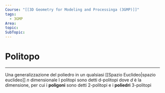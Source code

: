 ```yaml
---
Course: "[[3D Geometry for Modeling and Processinga (3GMP)]]"
tags:
  - 3GMP
Area: 
topic: 
SubTopic:
---
```


# Politopo
---
Una generalizzazione del poliedro in un qualsiasi [[Spazio Euclideo|spazio euclideo]] $n$ dimensionale
I politopi sono detti d-politopi dove $d$ è la dimensione, per cui i __poligoni__ sono detti 2-politopi e i __poliedri__ 3-politopi